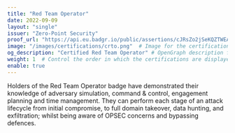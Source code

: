 ```yaml
---
title: "Red Team Operator"
date: 2022-09-09
layout: "single"
issuer: "Zero-Point Security"
proof_url: "https://api.eu.badgr.io/public/assertions/cJRsZo2jSeKQZTWEAmtLsA?identity__email=stephen.redding31%40gmail.com"
image: "/images/certifications/crto.png"  # Image for the certification
og_description: "Certified Red Team Operator" # OpenGraph description for this page
weight: 1  # Control the order in which the certifications are displayed
enable: true
---
```

Holders of the Red Team Operator badge have demonstrated their knowledge of adversary simulation, command & control, engagement planning and time management. They can perform each stage of an attack lifecycle from initial compromise, to full domain takeover, data hunting, and exfiltration; whilst being aware of OPSEC concerns and bypassing defences.